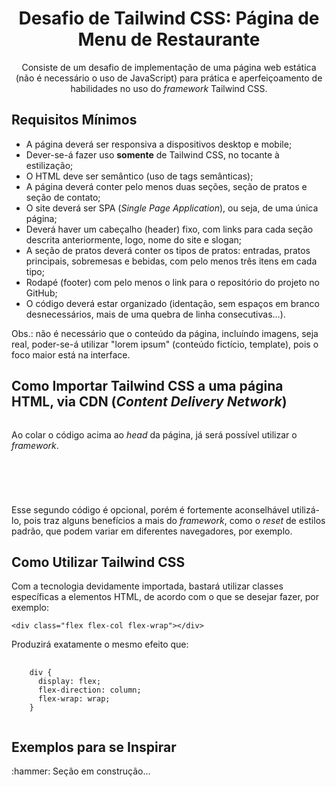<div align="center">
  <h1>Desafio de Tailwind CSS: Página de Menu de Restaurante</h1>
  <p>Consiste de um desafio de implementação de uma página web estática (não é necessário o uso de JavaScript) para prática e aperfeiçoamento de habilidades no uso do <em>framework</em> Tailwind CSS.</p>
</div>

<h2>Requisitos Mínimos</h2>
<ul>
  <li>A página deverá ser responsiva a dispositivos desktop e mobile;</li>
  <li>Dever-se-á fazer uso <strong>somente</strong> de Tailwind CSS, no tocante à estilização;</li>
  <li>O HTML deve ser semântico (uso de tags semânticas);</li>
  <li>A página deverá conter pelo menos duas seções, seção de pratos e seção de contato;</li>
  <li>O site deverá ser SPA (<em>Single Page Application</em>), ou seja, de uma única página;</li>
  <li>Deverá haver um cabeçalho (header) fixo, com links para cada seção descrita anteriormente, logo, nome do site e slogan;</li>
  <li>A seção de pratos deverá conter os tipos de pratos: entradas, pratos principais, sobremesas e bebidas, com pelo menos três itens em cada tipo;</li>
  <li>Rodapé (footer) com pelo menos o link para o repositório do projeto no GitHub;</li>
  <li>O código deverá estar organizado (identação, sem espaços em branco desnecessários, mais de uma quebra de linha consecutivas...).</li>
</ul>
<p>Obs.: não é necessário que o conteúdo da página, incluíndo imagens, seja real, poder-se-á utilizar "lorem ipsum" (conteúdo fictício, template), pois o foco maior está na interface.</p>

<h2>Como Importar Tailwind CSS a uma página HTML, via CDN (<em>Content Delivery Network</em>)</h2>
<pre><code><script src="https://cdn.tailwindcss.com"></script></code></pre>
<p>Ao colar o código acima ao <em>head</em> da página, já será possível utilizar o <em>framework</em>.</p>

<pre>
<code>
<script>
  tailwind.config = {
    theme: {
      extend: {},
    },
    corePlugins: {
      preflight: true,
    },
  }
</script>
</code>
</pre>
<p>Esse segundo código é opcional, porém é fortemente aconselhável utilizá-lo, pois traz alguns benefícios a mais do <em>framework</em>, como o <em>reset</em> de estilos padrão, que podem variar em diferentes navegadores, por exemplo.</p>

<h2>Como Utilizar Tailwind CSS</h2>
<p>Com a tecnologia devidamente importada, bastará utilizar classes específicas a elementos HTML, de acordo com o que se desejar fazer, por exemplo:</p>
<pre><code>&lt;div class="flex flex-col flex-wrap">&lt;/div></code></pre>

<p>Produzirá exatamente o mesmo efeito que:</p>
<pre>
  <code>
    div {
      display: flex;
      flex-direction: column;
      flex-wrap: wrap;
    }
  </code>
</pre>

<h2>Exemplos para se Inspirar</h2>
<p>:hammer: Seção em construção...</p>

